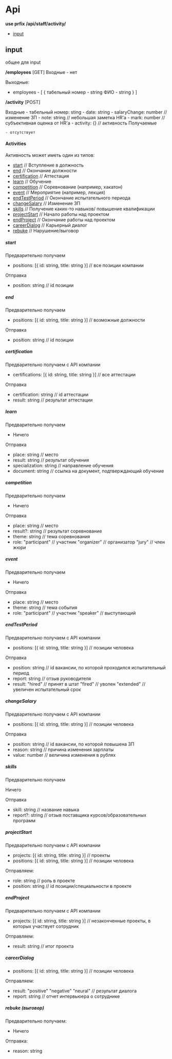 # Api

**use prfix /api/staff/activity/**
- [input](#input)

## input

общее для input

**/employees** [GET]
Входные - нет

Выходные:
- employees - [
    {
        табельный номер - string
        ФИО - string
    }
]

**/activity** [POST]

Входные
    - табельный номер: sting
    - date: string
    - salaryChange: number // изменение ЗП
    - note: string // небольшая заметка HR'а
    - mark: number // субъективная оценка от HR'а
    - activity: {} // активность
Получаемые

    - отсутствует

#### Activities

Активность может иметь один из типов:

- [start](#start) // Вступление в должность
- [end](#end) // Окончание должности
- [certification](#certification) // Аттестация
- [learn](#learn) // Обучение
- [competition](#competition) // Соревнование (например, хакатон)
- [event](#event) // Мероприятие (например, лекция)
- [endTestPeriod](#endTestPeriod) // Окончание испытательного периода
- [changeSalary](#changeSalary) // Изменение ЗП
- [skills](#skills) // Получение каких-то навыков/ повышение квалификации
- [projectStart](#projectStart) // Начало работы над проектом
- [endProject](#endProject) // Окончание работы над проектом
- [careerDialog](#careerDialog) // Карьерный диалог
- [rebuke](#rebuke) // Нарушение/выговор

##### **start**

Предварительно получаем

- positions: [{
    id: string,
    title: string
}] // все позиции компании

Отправка

- position: string // id позиции

##### **end**

Предварительно получаем

- positions: [{
    id: string,
    title: string
}] // возможные должности

Отправка

- position: string // id позиции

##### **certification**
Предварительно получаем c API компании

- certifications: [{
    id: string,
    title: string
}] // все аттестации 

Отправка
- certification: string // id аттестации
- result: string // результат аттестации

##### **learn**
Предварительно получаем

- Ничего

Отправка

- place: string // место
- result: string // результат обучения
- specialization: string // направление обучения
- document: string // ссылка на документ, подтверждающий обучение

##### **competition**
Предварительно получаем

- Ничего

Отправка

- place: string // место
- result?: string // результат соревнование
- theme: string // тема соревнования
- role: "participant" // участник 
        "organizer" // организатор
        "jury" // член жюри

##### **event**
Предварительно получаем

- Ничего

Отправка

- place: string // место
- theme: string // тема события
- role: "participant" // участник
        "speaker" // выступающий

#####  **endTestPeriod**
Предварительно получаем c API компании

- positions: [{
    id: string,
    title: string
}] // позиции человека

Отправка

- position: string // id вакансии, по которой проходился испытательный период
- report: string // отзыв руководителя
- result: "hired" // принят в штат
        "fired" // уволен 
        "extended" // увеличен испытательный срок


#####  **changeSalary**
Предварительно получаем c API компании

- positions: [{
    id: string,
    title: string
}] // позиции человека

Отправка

- position: string // id вакансии, по которой повышена ЗП
- reason: string // причина изменения зарплаты
- value: number // величина изменения в рублях

#####  **skills**
Предварительно получаем
 
Ничего

Отправка
- skill: string // название навыка
- report?: string // отзыв поставщика курсов/образовательных программ

#####  **projectStart**
Предварительно получаем c API компании

- projects: [{
    id: string,
    title: string
}] // проекты
- positions: [{
    id: string,
    title: string
}] // позиции человека

Отправляем:
- role: string // роль в проекте
- position: string // id позиции/специальности в проекте

#####  **endProject**
Предварительно получаем c API компании

- projects: [{
    id: string,
    title: string
}] // незаконченные проекты, в которых участвует сотрудник

Отправляем:
- result: string // итог проекта

#####  **careerDialog**
- positions: [{
    id: string,
    title: string
}] // позиции человека

Отправляем:
- result: "positive"
        "negative"
        "neural" // результат диалога
- report: string // отчет интервьюера о сотруднике

##### **rebuke** (выговор)
Предварительно получаем:
- Ничего

Отправка:
- reason: string